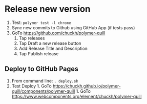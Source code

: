 # Release new version

  1. Test: `polymer test -l chrome`
  2. Sync new commits to Github using GitHub App (if tests pass)
  3. GoTo https://github.com/chuckh/polymer-quill
      1. Tap releases
      1. Tap Draft a new release button
      1. Add Release Title and Description
      1. Tap Publish release

## Deploy to GitHub Pages
  1. From command line: `. deploy.sh`
  1. Test Deploy
    1. GoTo https://chuckh.github.io/polymer-quill/components/polymer-quill
    1. GoTo https://www.webcomponents.org/element/chuckh/polymer-quill
